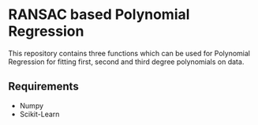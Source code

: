 # RANSAC based Polynomial Regression

This repository contains three functions which can be used for Polynomial Regression for fitting first, second and third degree polynomials on data.

## Requirements
 - Numpy
 - Scikit-Learn

